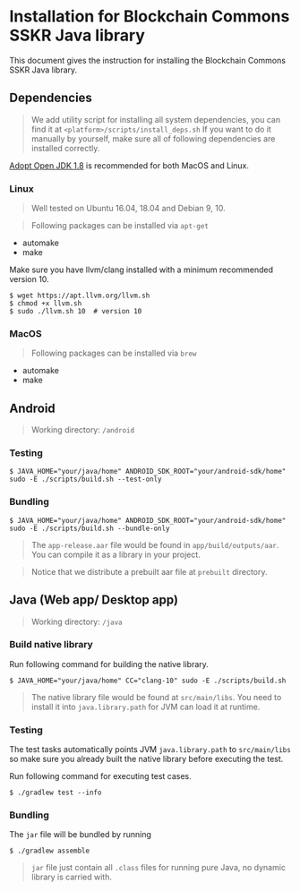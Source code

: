 # Installation for Blockchain Commons SSKR Java library
This document gives the instruction for installing the Blockchain Commons SSKR Java library.

## Dependencies
> We add utility script for installing all system dependencies, you can find it at `<platform>/scripts/install_deps.sh`
If you want to do it manually by yourself, make sure all of following dependencies are installed correctly.  

[Adopt Open JDK 1.8](https://github.com/AdoptOpenJDK/openjdk8-binaries/releases) is recommended for both MacOS and Linux.

### Linux
> Well tested on Ubuntu 16.04, 18.04 and Debian 9, 10.

> Following packages can be installed via `apt-get`

- automake
- make

Make sure you have llvm/clang installed with a minimum recommended version 10.

```console
$ wget https://apt.llvm.org/llvm.sh
$ chmod +x llvm.sh
$ sudo ./llvm.sh 10  # version 10
```

### MacOS
> Following packages can be installed via `brew`

- automake
- make

## Android
> Working directory: `/android`

### Testing
```console
$ JAVA_HOME="your/java/home" ANDROID_SDK_ROOT="your/android-sdk/home" sudo -E ./scripts/build.sh --test-only
```

### Bundling
```console
$ JAVA_HOME="your/java/home" ANDROID_SDK_ROOT="your/android-sdk/home" sudo -E ./scripts/build.sh --bundle-only
```

> The `app-release.aar` file would be found in `app/build/outputs/aar`. You can compile it as a library in your project.

> Notice that we distribute a prebuilt aar file at `prebuilt` directory.


## Java (Web app/ Desktop app)
> Working directory: `/java`

### Build native library
Run following command for building the native library.
```console
$ JAVA_HOME="your/java/home" CC="clang-10" sudo -E ./scripts/build.sh
```

> The native library file would be found at `src/main/libs`. You need to install it into `java.library.path` for JVM can load it at runtime.

### Testing
The test tasks automatically points JVM `java.library.path` to `src/main/libs` so make sure you already built the native library before executing the test.

Run following command for executing test cases.
```console
$ ./gradlew test --info
```

### Bundling
The `jar` file will be bundled by running
```console
$ ./gradlew assemble
```

> `jar` file just contain all `.class` files for running pure Java, no dynamic library is carried with.